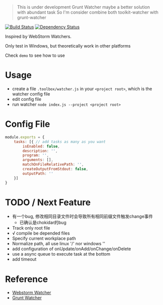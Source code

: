 > This is under development
> Grunt Watcher maybe a better solution with abundant task
> So I'm consider combine both toolkit-watcher with grunt-watcher

[![Build Status](https://travis-ci.org/valaxy/toolkit-watcher.svg?branch=master)](https://travis-ci.org/valaxy/toolkit-watcher)
[![Dependency Status](https://david-dm.org/valaxy/toolkit-watcher.svg)](https://david-dm.org/valaxy/toolkit-watcher)

Inspired by WebStorm Watchers.

Only test in Windows, but theoretically work in other platforms

Check `demo` to see how to use

# Usage
- create a file `.toolbox/watcher.js` in your `<project root>`, which is the watcher config file
- edit config file
- run watcher `node index.js --project <project root>`

# Config File
```javascript
module.exports = {
    tasks: [{ // add tasks as many as you want
        isEnabled: false,
        description: '',
        program: '',
        arguments: [],
        matchOnFileRelativePath: '',
        createOutputFromStdout: false,
        outputPath: ''
    }]
}
```

# TODO / Next Feature
- 有一个bug, 修改相同目录文件时会导致所有相同前缀文件触发change事件
    - 已确认是chokidar的bug
- Track only root file
- √ compile be depended files
- Specify current workplace path
- Normalize path, all use linux '/' nor windows '\'
- add configuration of onUpdate/onAdd/onChange/onDelete
- use a async queue to execute task at the bottom
- add timeout

# Reference
- [Webstorm Watcher](https://www.jetbrains.com/webstorm/help/new-watcher-dialog.html)
- [Grunt Watcher](https://github.com/gruntjs/grunt-contrib-watch)

